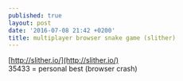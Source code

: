 ```yaml
---
published: true
layout: post
date: '2016-07-08 21:42 +0200'
title: multiplayer browser snake game (slither)
---
```

[http://slither.io/](http://slither.io/)  
35433 = personal best (browser crash)
